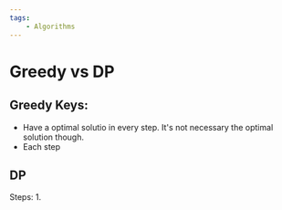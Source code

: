 ```yaml
---
tags:
    - Algorithms
---
```

# Greedy vs DP

## Greedy Keys:

- Have a optimal solutio in every step. It's not necessary the optimal solution though.
- Each step

## DP

Steps:
1\.
